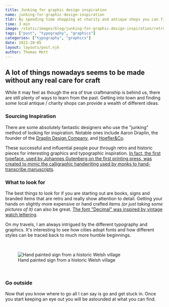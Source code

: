```yaml
---
title: Junking for graphic design inspiration
name: junking-for-graphic-design-inspiration
tldr: By spending time shopping at charity and antique shops you can find some really incredible, unique and cheap sources of graphic design inspiration.
time: 3 min
image: /static/images/blog/junking-for-graphic-design-inspiration/retro.jpg
tags: ["post", "typography", "graphics"]
categories: ["typography", "graphics"]
date: 2022-10-05
layout: layouts/post.njk
author: Thomas Mott
---
```


## A lot of things nowadays seems to be made without any real care for craft

While it may feel as though the era of true craftmanship is behind us, there are still plenty of ways to learn from the past. Getting into town and finding some local antique / charity shops can provide a wealth of different ideas.

### Sourcing Inspiration

There are some absolutely fantastic designers who use the "junking" method of looking for inspiration. Notable ones include Aaron Draplin, the founder of the [Draplin Design Company](http://www.draplin.com), and [Hoefler&Co](https://www.typography.com/).

These successful and influential people pour through retro and historic pieces for interesting graphics and typographic inspiration. [In fact, the first typeface, used by Johannes Gutenberg on the first printing press, was created to mimic the calligraphic handwriting used by monks to hand-transcribe manuscripts](https://www.toptal.com/designers/ui/typeface-history).

### What to look for

The best things to look for if you are starting out are books, signs and branded items that are retro and really show attention to detail. Getting your hands on slightly more expensive or hand crafted items _(or just taking some pictures of it)_ can also be great. [The font "Decimal" was inspired by vintage watch lettering](https://www.typography.com/blog/introducing-decimal).

On my travels, I am always intrigued by the different typography and graphics. It's interesting to see how cities adopt fonts and how different styles can be traced back to much more humble beginnings.

<br>

<figure>
	<img class="case-img " src="/static/images/blog/junking-for-graphic-design-inspiration/typography.jpg" alt="Hand painted sign from a historic Welsh village">
	<figcaption>Hand painted sign from a historic Welsh village</figcaption>
</figure>

<br>

### Go outside

Now that you know where to go all I can say is go and get stuck in. Once you start keeping an eye out you will be astounded at what you can find.

